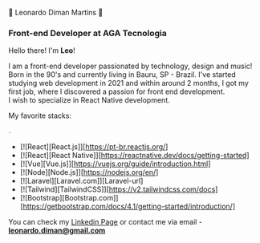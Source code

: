 :space_invader: Leonardo Diman Martins :space_invader:

<h3>Front-end Developer at <strong>AGA Tecnologia</strong></h3>

Hello there! I'm <strong>Leo</strong>!

I am a front-end developer passionated by technology, design and music! Born in the 90's and currently living in Bauru, SP - Brazil. I've started studying web development in 2021 and within around 2 months, I got my first job, where I discovered a passion for front end development. 
<br>
I wish to specialize in React Native development.

My favorite stacks:

<a href="https://pt-br.reactjs.org/" target="_blank"><img src="https://raw.githubusercontent.com/devicons/devicon/1119b9f84c0290e0f0b38982099a2bd027a48bf1/icons/react/react-original.svg" alt="React" style="width:5px"></a>

* [![React][React.js]][https://pt-br.reactjs.org/]
* [![React][React Native]][https://reactnative.dev/docs/getting-started]
* [![Vue][Vue.js]][https://vuejs.org/guide/introduction.html]
* [![Node][Node.js]][https://nodejs.org/en/]
* [![Laravel][Laravel.com]][Laravel-url]
* [![Tailwind][TailwindCSS]][https://v2.tailwindcss.com/docs]
* [![Bootstrap][Bootstrap.com]][https://getbootstrap.com/docs/4.1/getting-started/introduction/]

You can check my <a href="https://www.linkedin.com/in/leonardodiman/" target="_blank">Linkedin Page</a> or contact me via email - <strong>leonardo.diman@gmail.com</strong>
